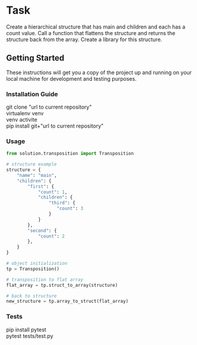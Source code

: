 # Task

Create a hierarchical structure that has main and children and each has a count value. Call a function that flattens the structure and returns the structure back from the array. Create a library for this structure.

## Getting Started

These instructions will get you a copy of the project up and running on your local machine for development and testing purposes.

### Installation Guide

git clone "url to current repository"<br/>
virtualenv venv<br/>
venv activite<br/>
pip install git+"url to current repository"

### Usage

```python
from solution.transposition import Transposition

# structure example
structure = {
    "name": "main",
    "children": {
        "first": {
            "count": 1,
            "children": {
                "third": {
                   "count": 3
                }
            }
        },
        "second": {
            "count": 2
        },
    }
}

# object initialization
tp = Transposition()

# transposition to flat array
flat_array = tp.struct_to_array(structure)

# back to structure
new_structure = tp.array_to_struct(flat_array)


```

### Tests

pip install pytest<br/>
pytest tests/test.py
